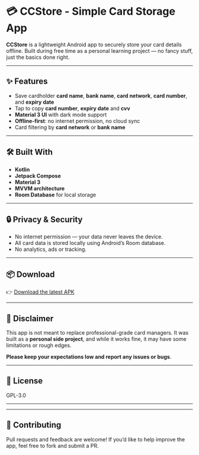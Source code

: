 # 💳 CCStore - Simple Card Storage App

**CCStore** is a lightweight Android app to securely store your card details offline. Built during free time as a personal learning project — no fancy stuff, just the basics done right.

---

## ✨ Features

- Save cardholder **card name**, **bank name**, **card network**, **card number**, and **expiry date**
- Tap to copy **card number**, **expiry date** and **cvv**
- **Material 3 UI** with dark mode support
- **Offline-first**: no internet permission, no cloud sync
- Card filtering by **card network** or **bank name**

---

## 🛠 Built With

- **Kotlin**
- **Jetpack Compose**
- **Material 3**
- **MVVM architecture**
- **Room Database** for local storage

---

## 🔒 Privacy & Security

- No internet permission — your data never leaves the device.
- All card data is stored locally using Android’s Room database.
- No analytics, ads or tracking.

---

## 📦 Download

👉 [Download the latest APK](https://github.com/althafvly/CCStore/releases)

---

## 🧪 Disclaimer

This app is not meant to replace professional-grade card managers. It was built as a **personal side project**, and while it works fine, it may have some limitations or rough edges.

**Please keep your expectations low and report any issues or bugs**.

---

## 🧾 License

GPL-3.0

---

---

## 🚀 Contributing

Pull requests and feedback are welcome! If you’d like to help improve the app, feel free to fork and submit a PR.
